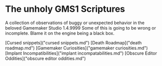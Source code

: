 # The unholy GMS1 Scriptures
A collection of observations of buggy or unexpected behavior in the beloved Gamemaker Studio 1.4.9999
Some of this is going to be wrong or incomplete. Blame it on the engine being a black box.

[Cursed snippets]("cursed snippets.md")
[Death Roadmap]("death roadmap.md")
[Gamemaker Curiosities]("gamemaker curiosities.md")
[Implant Incompatibilities]("implant incompatabilities.md")
[Obscure Editor Oddities]("obscure editor oddities.md")

